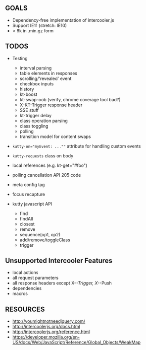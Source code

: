 ## GOALS

* Dependency-free implementation of intercooler.js
* Support IE11 (stretch: IE10)
* < 6k in .min.gz form

## TODOS

* Testing
  * interval parsing
  * table elements in responses
  * scrolling/'revealed' event
  * checkbox inputs
  * history
  * kt-boost
  * kt-swap-oob (verify, chrome coverage tool bad?)
  * X-KT-Trigger response header
  * SSE stuff
  * kt-trigger delay
  * class operation parsing
  * class toggling
  * polling
  * transition model for content swaps


* `kutty-on="myEvent: ...""` attribute for handling custom events
* `kutty-requests` class on body
* local references (e.g. kt-get="#foo")
* polling cancellation API 205 code
* meta config tag
* focus recapture
* kutty javascript API
  * find
  * findAll
  * closest
  * remove
  * sequence(op1, op2)
  * add/remove/toggleClass
  * trigger

## Unsupported Intercooler Features

* local actions
* all request parameters
* all response headers except X-*-Trigger, X-*-Push
* dependencies
* macros

## RESOURCES

* http://youmightnotneedjquery.com/
* http://intercoolerjs.org/docs.html
* http://intercoolerjs.org/reference.html
* https://developer.mozilla.org/en-US/docs/Web/JavaScript/Reference/Global_Objects/WeakMap